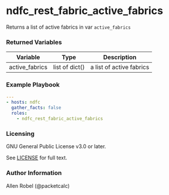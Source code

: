 # ndfc_rest_fabric_active_fabrics

Returns a list of active fabrics in var ``active_fabrics``

### Returned Variables

Variable        | Type           | Description
----------------|----------------|----------------------------------------
active_fabrics  | list of dict() | a list of active fabrics


### Example Playbook

```yaml
---
- hosts: ndfc
  gather_facts: false
  roles:
    - ndfc_rest_fabric_active_fabrics
```

### Licensing

GNU General Public License v3.0 or later.

See [LICENSE](https://www.gnu.org/licenses/gpl-3.0.txt) for full text.

### Author Information

Allen Robel (@packetcalc)
